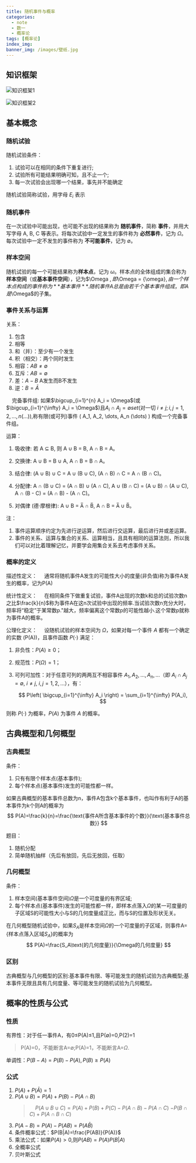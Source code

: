 ```yaml
---
title: 随机事件与概率
categories:
  - note
  - 数一
  - 概率论
tags: [概率论]
index_img:
banner_img: /images/壁纸.jpg
---
```


## 知识框架

![知识框架1](../images/随机事件与概率/知识结构1.png)

![知识框架2](../images/随机事件与概率/知识结构2.png)

## 基本概念

### 随机试验

随机试验条件：

1. 试验可以在相同的条件下重复进行;
2. 试验所有可能结果明确可知，且不止一个;
3. 每一次试验会出现哪一个结果，事先并不能确定

随机试验简称试验，用字母 $E_i$ 表示

### 随机事件

在一次试验中可能出现，也可能不出现的结果称为 **随机事件**，简称 **事件**，并用大写字母 A, B, C 等表示。将每次试验中一定发生的事件称为 **必然事件**，记为 $\Omega$。每次试验中一定不发生的事件称为 **不可能事件**，记为 ∅。

### 样本空间

随机试验的每一个可能结果称为**样本点**，记为 $\omega$。样本点的全体组成的集合称为**样本空间**（或**基本事件空间**），记为$\Omega $,即$\Omega = \{\omega\}$,由一个样本点构成的事件称为**基本事件**.随机事件A总是由若千个基本事件组成，即A是$\Omega$的子集。

### 事件关系与运算

关系：

1. 包含
2. 相等
3. 和（并）：至少有一个发生
4. 积（相交）：两个同时发生
5. 相容：$AB≠ ∅$
6. 互斥：$AB= ∅$
7. 差：$A-B$ A发生而B不发生
8. 逆：$B=\bar{A}$

&nbsp;&nbsp;&nbsp;&nbsp;完备事件组: 如果$\bigcup_{i=1}^{n} A_i = \Omega$(或$\bigcup_{i=1}^{\infty} A_i = \Omega$)且$A_i \cap A_j = ∅set(\text{对一切 } i \neq j;i, j = 1, 2, \dots, n(\dots)),$称有限(或可列)事件 \( A_1, A_2, \dots, A_n (\dots) \) 构成一个完备事件组。

运算：

1) 吸收律:
   若 A ⊆ B, 则 A ∪ B = B, A ∩ B = A。

2) 交换律:
   A ∪ B = B ∪ A, A ∩ B = B ∩ A。

3) 结合律:
   (A ∪ B) ∪ C = A ∪ (B ∪ C), (A ∩ B) ∩ C = A ∩ (B ∩ C)。

4) 分配律:
   A ∩ (B ∪ C) = (A ∩ B) ∪ (A ∩ C),
   A ∪ (B ∩ C) = (A ∪ B) ∩ (A ∪ C),
   A ∩ (B - C) = (A ∩ B) - (A ∩ C)。

5) 对偶律 (德·摩根律):
   A ∪ B = A̅ ∩ B̅,
   A ∩ B = A̅ ∪ B̅。

注：

1. 事件运算顺序约定为先进行逆运算，然后进行交运算，最后进行并或差运算。
2. 事件的关系、运算与集合的关系、运算相当，且具有相同的运算法则，所以我们可以对比着理解记忆，并要学会用集合关系去考虑事件关系。

### 概率的定义

描述性定义：
&nbsp;&nbsp;&nbsp;&nbsp;通常将随机事件A发生的可能性大小的度量(非负值)称为事件A发生的概率，记为P(A)

统计性定义：
&nbsp;&nbsp;&nbsp;&nbsp;在相同条件下做重复试验，事件A出现的次数k和总的试验次数n之比$\frac{k}{n}$称为事件A在这n次试验中出现的频率.当试验次数n充分大时，频率将“稳定”于某常数p."越大，频率偏离这个常数p的可能性越小.这个常数p就称为事件A的概率。

公理化定义：
&nbsp;&nbsp;&nbsp;&nbsp;设随机试验的样本空间为 $\Omega$，如果对每一个事件 $A$ 都有一个确定的实数 \(P(A)\)，且事件函数 $P(\cdot)$ 满足：

1) 非负性：$P(A) \geq 0$；
2) 规范性：$P(\Omega) = 1$；
3) 可列可加性：对于任意可列的两两互不相容事件 $A_1, A_2, \dots, A_n, \dots$（即 $A_i \cap A_j = ∅$, $i \neq j$, $i, j = 1, 2, \dots$），有：

   $$
   P\left( \bigcup_{i=1}^{\infty} A_i \right) = \sum_{i=1}^{\infty} P(A_i),
   $$

则称 $P(\cdot)$ 为概率，$P(A)$ 为事件 $A$ 的概率。

## 古典概型和几何概型

### 古典概型

条件：

1. 只有有限个样本点(基本事件);
2. 每个样本点(基本事件)发生的可能性都一样。

如果古典概型的基本事件总数为n，事件A包含k个基本事件，也叫作有利于A的基本事件为k个则A的概率为
$$
P(A)=\frac{k}{n}=\frac{\text{事件A所含基本事件的个数}}{\text{基本事件总数}}
$$

题目：

1. 随机分配
2. 简单随机抽样（先后有放回，先后无放回，任取）

### 几何概型

条件：

1. 样本空间(基本事件空间)$\Omega$是一个可度量的有界区域;
2. 每个样本点(基本事件)发生的可能性都一样，即样本点落入$\Omega$的某一可度量的子区域S的可能性大小与S的几何度量成正比，而与S的位置及形状无关。

在几何概型随机试验中，如果$S_A$是样本空间$\Omega$的一个可度量的子区域，则事件A={样本点落入区域$S_A$}的概率为
$$
P(A)=\frac{S_A\text{的几何度量}}{\Omega的几何度量}
$$

### 区别

古典概型与几何概型的区别:基本事件有限、等可能发生的随机试验为古典概型;基本事件无限且具有几何度量、等可能发生的随机试验为几何概型。

## 概率的性质与公式

### 性质

有界性：对于任一事件A，有0≤P(A)≤1,且P(∅)=0,P(2)=1
> P(A)=0，不能断言A=∅;P(A)=1，不能断言A=$\Omega$.

单调性：$P(B-A)=P(B)-P(A),P(B)\geq P(A)$

### 公式

1. $P(A)+P(\bar{A})=1$
2. $P(A\cup B)=P(A)+P(B)-P(A\cap B)$
    > &nbsp;&nbsp;&nbsp;&nbsp;$P(A\cup B\cup C)=P(A)+P(B)+P(C)-P(A\cap B)-P(A\cap C)$
    > $-P(B\cap C)+P(A\cap B\cap C)$
3. $P(A-B)=P(A)-P(AB)=P(A\bar{B})$
4. 条件概率公式：$P(B|A)=\frac{P(AB)}{P(A)}$
5. 乘法公式：如果$P(A)>0$,则$P(AB)=P(A)P(B|A)$
6. 全概率公式
7. 贝叶斯公式
